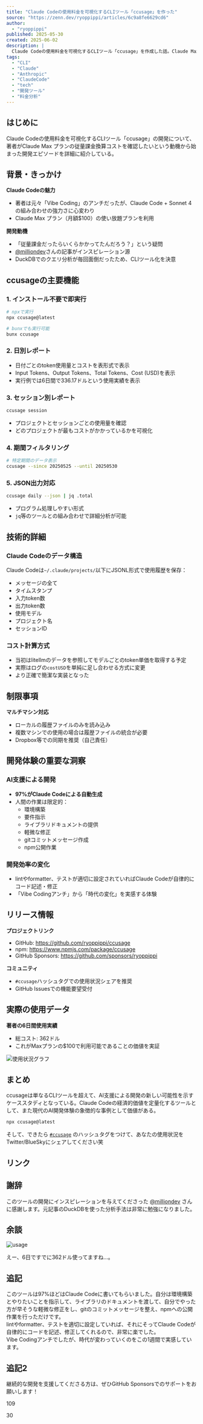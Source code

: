 ```yaml
---
title: "Claude Codeの使用料金を可視化するCLIツール「ccusage」を作った"
source: "https://zenn.dev/ryoppippi/articles/6c9a8fe6629cd6"
author:
  - "ryoppippi"
published: 2025-05-30
created: 2025-06-02
description: |
  Claude Codeの使用料金を可視化するCLIツール「ccusage」を作成した話。Claude Max プランでの従量課金換算コストを確認でき、日別・セッション別レポート、期間フィルタリング、JSON出力などの機能を提供。97%はClaude Codeで自動生成された開発体験についても紹介。
tags:
  - "CLI"
  - "Claude"
  - "Anthropic"
  - "ClaudeCode"
  - "tech"
  - "開発ツール"
  - "料金分析"
---
```


## はじめに

Claude Codeの使用料金を可視化するCLIツール「ccusage」の開発について、著者がClaude Max プランの従量課金換算コストを確認したいという動機から始まった開発エピソードを詳細に紹介している。

## 背景・きっかけ

**Claude Codeの魅力**

- 著者は元々「Vibe Coding」のアンチだったが、Claude Code + Sonnet 4の組み合わせの強力さに心変わり
- Claude Max プラン（月額$100）の使い放題プランを利用

**開発動機**

- 「従量課金だったらいくらかかってたんだろう？」という疑問
- [@milliondev](https://note.com/milliondev)さんの記事がインスピレーション源
- DuckDBでのクエリ分析が毎回面倒だったため、CLIツール化を決意

## ccusageの主要機能

### 1. インストール不要で即実行

```bash
# npxで実行
npx ccusage@latest

# bunxでも実行可能
bunx ccusage
```

### 2. 日別レポート

- 日付ごとのtoken使用量とコストを表形式で表示
- Input Tokens、Output Tokens、Total Tokens、Cost (USD)を表示
- 実行例では6日間で336.17ドルという使用実績を表示

### 3. セッション別レポート

```bash
ccusage session
```

- プロジェクトとセッションごとの使用量を確認
- どのプロジェクトが最もコストがかかっているかを可視化

### 4. 期間フィルタリング

```bash
# 特定期間のデータ表示
ccusage --since 20250525 --until 20250530
```

### 5. JSON出力対応

```bash
ccusage daily --json | jq .total
```

- プログラム処理しやすい形式
- `jq`等のツールとの組み合わせで詳細分析が可能

## 技術的詳細

### Claude Codeのデータ構造

Claude Codeは`~/.claude/projects/`以下にJSONL形式で使用履歴を保存：

- メッセージの全て
- タイムスタンプ
- 入力token数
- 出力token数
- 使用モデル
- プロジェクト名
- セッションID

### コスト計算方式

- 当初はlitellmのデータを参照してモデルごとのtoken単価を取得する予定
- 実際はログの`costUSD`を単純に足し合わせる方式に変更
- より正確で簡潔な実装となった

## 制限事項

**マルチマシン対応**

- ローカルの履歴ファイルのみを読み込み
- 複数マシンでの使用の場合は履歴ファイルの統合が必要
- Dropbox等での同期を推奨（自己責任）

## 開発体験の重要な洞察

### AI支援による開発

- **97%がClaude Codeによる自動生成**
- 人間の作業は限定的：
  - 環境構築
  - 要件指示
  - ライブラリドキュメントの提供
  - 軽微な修正
  - gitコミットメッセージ作成
  - npm公開作業

### 開発効率の変化

- lintやformatter、テストが適切に設定されていればClaude Codeが自律的にコード記述・修正
- 「Vibe Codingアンチ」から「時代の変化」を実感する体験

## リリース情報

**プロジェクトリンク**

- GitHub: <https://github.com/ryoppippi/ccusage>
- npm: <https://www.npmjs.com/package/ccusage>
- GitHub Sponsors: <https://github.com/sponsors/ryoppippi>

**コミュニティ**

- `#ccusage`ハッシュタグでの使用状況シェアを推奨
- GitHub Issuesでの機能要望受付

## 実際の使用データ

**著者の6日間使用実績**

- 総コスト: 362ドル
- これがMaxプランの$100で利用可能であることの価値を実証

![使用状況グラフ](https://res.cloudinary.com/zenn/image/fetch/s--R3yAN6Ai--/c_limit%2Cf_auto%2Cfl_progressive%2Cq_auto%2Cw_1200/https://storage.googleapis.com/zenn-user-upload/deployed-images/80a1b05117456d58e22244fb.png%3Fsha%3Dbfa451c5df0af1ad626be97730aa8c0522e09099)

## まとめ

ccusageは単なるCLIツールを超えて、AI支援による開発の新しい可能性を示すケーススタディとなっている。Claude Codeの経済的価値を定量化するツールとして、また現代のAI開発体験の象徴的な事例として価値がある。

```bash
npx ccusage@latest
```

そして、できたら [`#ccusage`](https://x.com/search?q=%23ccusage&src=typed_query) のハッシュタグをつけて、あなたの使用状況をTwitter/BlueSkyにシェアしてください笑

## リンク

## 謝辞

このツールの開発にインスピレーションを与えてくださった [@milliondev](https://note.com/milliondev) さんに感謝します。元記事のDuckDBを使った分析手法は非常に勉強になりました。

## 余談

![usage](https://res.cloudinary.com/zenn/image/fetch/s--R3yAN6Ai--/c_limit%2Cf_auto%2Cfl_progressive%2Cq_auto%2Cw_1200/https://storage.googleapis.com/zenn-user-upload/deployed-images/80a1b05117456d58e22244fb.png%3Fsha%3Dbfa451c5df0af1ad626be97730aa8c0522e09099)

えー、6日ですでに362ドル使ってますね...。

## 追記

このツールは97%ほどはClaude Codeに書いてもらいました。自分は環境構築とやりたいことを指示して、ライブラリのドキュメントを渡して、自分でやった方が早そうな軽微な修正をし、gitのコミットメッセージを整え、npmへの公開作業を行っただけです。  
lintやformatter、テストを適切に設定していれば、それにそってClaude Codeが自律的にコードを記述、修正してくれるので、非常に楽でした。  
Vibe Codingアンチでしたが、時代が変わっていくのをこの1週間で実感しています。

## 追記2

継続的な開発を支援してくださる方は、ぜひGitHub Sponsorsでのサポートをお願いします！

109

30
